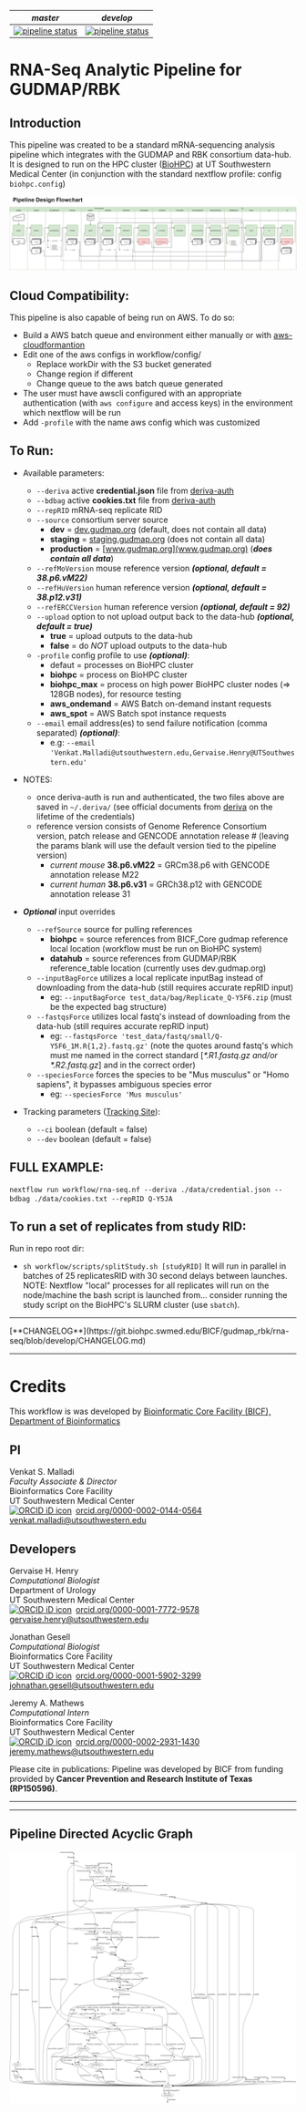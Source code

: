 |*master*|*develop*|
|:-:|:-:|
|[![pipeline status](https://git.biohpc.swmed.edu/gudmap_rbk/rna-seq/badges/master/pipeline.svg)](https://git.biohpc.swmed.edu/gudmap_rbk/rna-seq/commits/master)|[![pipeline status](https://git.biohpc.swmed.edu/gudmap_rbk/rna-seq/badges/develop/pipeline.svg)](https://git.biohpc.swmed.edu/gudmap_rbk/rna-seq/commits/develop)|
<!--
[![DOI]()]()
-->
RNA-Seq Analytic Pipeline for GUDMAP/RBK
========================================

Introduction
------------
This pipeline was created to be a standard mRNA-sequencing analysis pipeline which integrates with the GUDMAP and RBK consortium data-hub. It is designed to run on the HPC cluster ([BioHPC](https://portal.biohpc.swmed.edu)) at UT Southwestern Medical Center (in conjunction with the standard nextflow profile: config `biohpc.config`)

![flowchart](docs/RNA-Seq%20Pipeline%20Design%20Flowchart.jpg "Flowchart")

Cloud Compatibility:
--------------------
This pipeline is also capable of being run on AWS. To do so:
* Build a AWS batch queue and environment either manually or with [aws-cloudformantion](https://console.aws.amazon.com/cloudformation/home?#/stacks/new?stackName=Nextflow&templateURL=https://s3.amazonaws.com/aws-genomics-workflows/templates/nextflow/nextflow-aio.template.yaml)
* Edit one of the aws configs in workflow/config/
  * Replace workDir with the S3 bucket generated
  * Change region if different
  * Change queue to the aws batch queue generated
* The user must have awscli configured with an appropriate authentication (with `aws configure` and access keys) in the environment which nextflow will be run
* Add `-profile` with the name aws config which was customized

To Run:
-------
* Available parameters:
  * `--deriva` active **credential.json** file from [deriva-auth](https://github.com/informatics-isi-edu/gudmap-rbk/wiki/Uploading-files-via-Deriva-client-tools#from-a-remote-server)
  * `--bdbag` active **cookies.txt** file from [deriva-auth](https://github.com/informatics-isi-edu/gudmap-rbk/wiki/Uploading-files-via-Deriva-client-tools#from-a-remote-server)
  * `--repRID` mRNA-seq replicate RID
  * `--source` consortium server source
    * **dev** = [dev.gudmap.org](dev.gudmap.org) (default, does not contain all data)
    * **staging** = [staging.gudmap.org](staging.gudmap.org) (does not contain all data)
    * **production** = [www.gudmap.org](www.gudmap.org) (***does contain  all data***)
  * `--refMoVersion` mouse reference version ***(optional, default = 38.p6.vM22)***
  * `--refHuVersion` human reference version ***(optional, default = 38.p12.v31)***
  * `--refERCCVersion` human reference version ***(optional, default = 92)***
  * `--upload` option to not upload output back to the data-hub ***(optional, default = true)***
    * **true** = upload outputs to the data-hub
    * **false** = do *NOT* upload outputs to the data-hub
  * `-profile` config profile to use ***(optional)***:
    * defaut = processes on BioHPC cluster
    * **biohpc** = process on BioHPC cluster
    * **biohpc_max** = process on high power BioHPC cluster nodes (=> 128GB nodes), for resource testing
    * **aws_ondemand** = AWS Batch on-demand instant requests
    * **aws_spot** = AWS Batch spot instance requests
  * `--email` email address(es) to send failure notification (comma separated) ***(optional)***:
    * e.g: `--email 'Venkat.Malladi@utsouthwestern.edu,Gervaise.Henry@UTSouthwestern.edu'`
    
* NOTES:
  * once deriva-auth is run and authenticated, the two files above are saved in ```~/.deriva/``` (see official documents from [deriva](https://github.com/informatics-isi-edu/deriva-client#installer-packages-for-windows-and-macosx) on the lifetime of the credentials)
  * reference version consists of Genome Reference Consortium version, patch release and GENCODE annotation release # (leaving the params blank will use the default version tied to the pipeline version)
    * *current mouse* **38.p6.vM22** = GRCm38.p6 with GENCODE annotation release M22
    * *current human* **38.p6.v31** = GRCh38.p12 with GENCODE annotation release 31
* ***Optional*** input overrides
  * `--refSource` source for pulling references
    * **biohpc** = source references from BICF_Core gudmap reference local location (workflow must be run on BioHPC system)
    * **datahub** = source references from GUDMAP/RBK reference_table location (currently uses dev.gudmap.org)
  * `--inputBagForce` utilizes a local replicate inputBag instead of downloading from the data-hub (still requires accurate repRID input)
    * eg: `--inputBagForce test_data/bag/Replicate_Q-Y5F6.zip` (must be the expected bag structure)
  * `--fastqsForce` utilizes local fastq's instead of downloading from the data-hub (still requires accurate repRID input)
    * eg: `--fastqsForce 'test_data/fastq/small/Q-Y5F6_1M.R{1,2}.fastq.gz'` (note the quotes around fastq's which must me named in the correct standard [*\*.R1.fastq.gz and/or \*.R2.fastq.gz*] and in the correct order)
  * `--speciesForce` forces the species to be "Mus musculus" or "Homo sapiens", it bypasses ambiguous species error
    * eg: `--speciesForce 'Mus musculus'`
* Tracking parameters ([Tracking Site](http://bicf.pipeline.tracker.s3-website-us-east-1.amazonaws.com/)):
  * `--ci` boolean (default = false)
  * `--dev` boolean (default = false)

FULL EXAMPLE:
-------------
```
nextflow run workflow/rna-seq.nf --deriva ./data/credential.json --bdbag ./data/cookies.txt --repRID Q-Y5JA
```

To run a set of replicates from study RID:
------------------------------------------
Run in repo root dir:
* `sh workflow/scripts/splitStudy.sh [studyRID]`
It will run in parallel in batches of 25 replicatesRID with 30 second delays between launches.\
NOTE: Nextflow "local" processes for all replicates will run on the node/machine the bash script is launched from... consider running the study script on the BioHPC's SLURM cluster (use `sbatch`).



<hr>
[**CHANGELOG**](https://git.biohpc.swmed.edu/BICF/gudmap_rbk/rna-seq/blob/develop/CHANGELOG.md)
<hr>

Credits
=======
This workflow is was developed by [Bioinformatic Core Facility (BICF), Department of Bioinformatics](http://www.utsouthwestern.edu/labs/bioinformatics/)

PI
--
Venkat S. Malladi\
*Faculty Associate & Director*\
Bioinformatics Core Facility\
UT Southwestern Medical Center\
<a href="https://orcid.org/0000-0002-0144-0564" target="orcid.widget" rel="noopener noreferrer" style="vertical-align:top;"><img src="https://orcid.org/sites/default/files/images/orcid_16x16.png" style="width:1em;margin-right:.5em;" alt="ORCID iD icon">orcid.org/0000-0002-0144-0564</a>\
[venkat.malladi@utsouthwestern.edu](mailto:venkat.malladi@utsouthwestern.edu)


Developers
----------
Gervaise H. Henry\
*Computational Biologist*\
Department of Urology\
UT Southwestern Medical Center\
<a href="https://orcid.org/0000-0001-7772-9578" target="orcid.widget" rel="noopener noreferrer" style="vertical-align:top;"><img src="https://orcid.org/sites/default/files/images/orcid_16x16.png" style="width:1em;margin-right:.5em;" alt="ORCID iD icon">orcid.org/0000-0001-7772-9578</a>\
[gervaise.henry@utsouthwestern.edu](mailto:gervaise.henry@utsouthwestern.edu)

Jonathan Gesell\
*Computational Biologist*\
Bioinformatics Core Facility\
UT Southwestern Medical Center\
<a href="https://orcid.org/0000-0001-5902-3299" target="orcid.widget" rel="noopener noreferrer" style="vertical-align:top;"><img src="https://orcid.org/sites/default/files/images/orcid_16x16.png" style="width:1em;margin-right:.5em;" alt="ORCID iD icon">orcid.org/0000-0001-5902-3299</a>\
[johnathan.gesell@utsouthwestern.edu](mailto:jonathn.gesell@utsouthwestern.edu)

Jeremy A. Mathews\
*Computational Intern*\
Bioinformatics Core Facility\
UT Southwestern Medical Center\
<a href="https://orcid.org/0000-0002-2931-1430" target="orcid.widget" rel="noopener noreferrer" style="vertical-align:top;"><img src="https://orcid.org/sites/default/files/images/orcid_16x16.png" style="width:1em;margin-right:.5em;" alt="ORCID iD icon">orcid.org/0000-0002-2931-1430</a>\
[jeremy.mathews@utsouthwestern.edu](mailto:jeremy.mathews@utsouthwestern.edu)

Please cite in publications: Pipeline was developed by BICF from funding provided by **Cancer Prevention and Research Institute of Texas (RP150596)**.

<hr>
<hr>

Pipeline Directed Acyclic Graph
-------------------------------

![dag](docs/dag.png "DAG")
